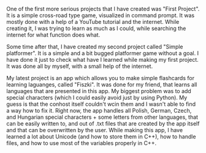   One of the first more serious projects that I have created was "First Project". 
It is a simple cross-road type game, visualized in command prompt.
It was mostly done with a help of a YouTube tutorial and the internet.
While creating it, I was trying to learn as much as I could, while searching the internet for what function does what.
  
  Some time after that, I have created my second project called "Simple platformer".
It is a simple and a bit bugged platformer game without a goal.
I have done it just to check what have I learned while making my first project.
It was done all by myself, with a small help of the internet.
  
  My latest project is an app which allows you to make simple flashcards for learning laguanges, called "Fiszki".
It was done for my friend, that learns all languages that are presented in this app.
My biggest problem was to add special characters (which I could easily avoid just by using Python).
My guess is that the conhost itself couldn't wcin them and I wasn't able to find a way how to fix it. 
  Right now, the app handles all Polish, German, Czech, and Hungarian special characters + some letters from other languages,
that can be easily written to, and out of .txt files that are created by the app itself and that can be overwritten by the user.
While making this app, I have learned a lot about Unicode (and how to store them in C++), how to handle files, and how
to use most of the variables properly in C++.

